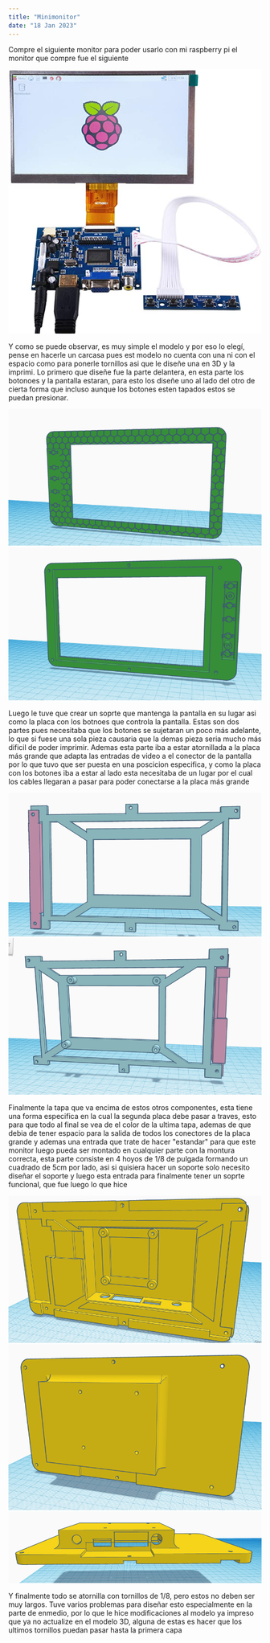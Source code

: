 ```yaml
---
title: "Minimonitor"
date: "18 Jan 2023"
---
```


 Compre el siguiente monitor para poder usarlo con mi raspberry pi el monitor que compre fue el siguiente
   

  


![](/pro_img/pantallaRaspberry.jpg)

 Y como se puede observar, es muy simple el modelo y por eso lo elegí, pense en hacerle un carcasa pues est modelo no cuenta con una ni con el espacio como para ponerle tornillos asi que le diseñe una en 3D y la imprimi.
 Lo primero que diseñe fue la parte delantera, en esta parte los botonoes y la pantalla estaran, para esto los diseñe uno al lado del otro de cierta forma que incluso aunque los botones esten tapados estos se puedan presionar.
 
![](/pro_img/pantallafrente1.png)
![](/pro_img/pantallafrente2.png)

 Luego le tuve que crear un soprte que mantenga la pantalla en su lugar asi como la placa con los botnoes que controla la pantalla. Estas son dos partes pues necesitaba que los botones se sujetaran un poco más adelante, lo que si fuese una sola pieza causaria que la demas pieza seria mucho más dificil de poder imprimir. Ademas esta parte iba a estar atornillada a la placa más grande que adapta las entradas de video a el conector de la pantalla por lo que tuvo que ser puesta en una poscicion especifica, y como la placa con los botones iba a estar al lado esta necesitaba de un lugar por el cual los cables llegaran a pasar para poder conectarse a la placa más grande
 
![](/pro_img/pantallaenmedio1.png)
![](/pro_img/pantallaenmedio2.png)

 Finalmente la tapa que va encima de estos otros componentes, esta tiene una forma especifica en la cual la segunda placa debe pasar a traves, esto para que todo al final se vea de el color de la ultima tapa, ademas de que debia de tener espacio para la salida de todos los conectores de la placa grande y ademas una entrada que trate de hacer "estandar" para que este monitor luego pueda ser montado en cualquier parte con la montura correcta, esta parte consiste en 4 hoyos de 1/8 de pulgada formando un cuadrado de 5cm por lado, asi si quisiera hacer un soporte solo necesito diseñar el soporte y luego esta entrada para finalmente tener un soprte funcional, que fue luego lo que hice
 
![](/pro_img/pantallafinal1.png)
![](/pro_img/pantallafinal2.png)
![](/pro_img/pantallafinal3.png)

 Y finalmente todo se atornilla con tornillos de 1/8, pero estos no deben ser muy largos.
 Tuve varios problemas para diseñar esto especialmente en la parte de enmedio, por lo que le hice modificaciones al modelo ya impreso que ya no actualize en el modelo 3D, alguna de estas es hacer que los ultimos tornillos puedan pasar hasta la primera capa
 


